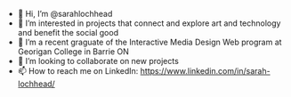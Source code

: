 - 👋 Hi, I’m @sarahlochhead
- 👀 I’m interested in projects that connect and explore art and technology and benefit the social good
- 🌱 I’m a recent graguate of the Interactive Media Design Web program at Georigan College in Barrie ON
- 💞️ I’m looking to collaborate on new projects
- 📫 How to reach me on LinkedIn: https://www.linkedin.com/in/sarah-lochhead/

